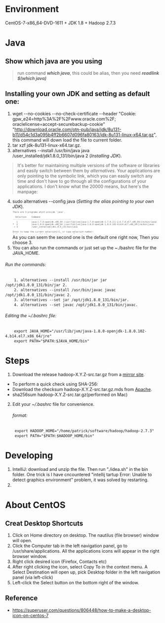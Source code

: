 # Environment
  CentOS-7-x86_64-DVD-1611 + JDK 1.8 + Hadoop 2.7.3
  
# Java
  ## Show which java are you using
  > run command __*which java*__, this could be alias, then you need __*readlink $(which java)*__
  ## Installing your own JDK and setting as default one:
  1. wget  --no-cookies --no-check-certificate --header "Cookie: gpw_e24=http%3A%2F%2Fwww.oracle.com%2F; oraclelicense=accept-securebackup-cookie" "http://download.oracle.com/otn-pub/java/jdk/8u131-b11/d54c1d3a095b4ff2b6607d096fa80163/jdk-8u131-linux-x64.tar.gz", this command will down load the file to current folder.
  2. tar xzf jdk-8u131-linux-x64.tar.gz.
  3. alternatives --install /usr/bin/java java /user_installed/jdk1.8.0_131/bin/java 2 (*Installing JDK*).
  >  It's better for maintaining multiple versions of the software or libraries and easily switch between them by *alternatives*. Your applications are only pointing to the symbolic link, which you can easily switch any time and don't have to go through all the configurations of your applications. I don't know what the 20000 means, but here's the manpage: 
  4. sudo alternatives --config java (*Setting the alias pointing to your own JDK*).
  ![alt text](alternative_linux.jpeg)
        As you can seem the second one is the default one right now, Then you choose 3.
  5. You can also run the commands or just set up the ~./bashrc file for the JAVA_HOME. 
  
   ###### Run the commands:
        1. alternatives --install /usr/bin/jar jar /opt/jdk1.8.0_131/bin/jar 2.
        2. alternatives --install /usr/bin/javac javac /opt/jdk1.8.0_131/bin/javac 2.
        3. alternatives --set jar /opt/jdk1.8.0_131/bin/jar.
        4. alternatives --set javac /opt/jdk1.8.0_131/bin/javac.
  
   ###### Editing the ~/.bashrc file:
        export JAVA_HOME="/usr/lib/jvm/java-1.8.0-openjdk-1.8.0.102-4.b14.el7.x86_64/jre"
        export PATH="$PATH:$JAVA_HOME/bin"


  

# Steps
1. Download the release hadoop-X.Y.Z-src.tar.gz from a [mirror site](http://www.apache.org/dyn/closer.cgi/hadoop/common).
  * To perform a quick check using SHA-256:
  * Download the checksum hadoop-X.Y.Z-src.tar.gz.mds from [Apache](https://dist.apache.org/repos/dist/release/hadoop/common/).
  * sha256sum hadoop-X.Y.Z-src.tar.gz(performed on Mac)
2. Edit your *~/.bashrc* file for convenience.
    ###### format:
        export HADOOP_HOME="/home/patrick/software/hadoop/hadoop-2.7.3"
        export PATH="$PATH:$HADOOP_HOME/bin"
        
# Developing
1. IntelliJ: download and unzip the file. Then run "./idea.sh" in the bin folder. One trick is I have cncountered "intellij tartup Error: Unable to detect graphics environment" problem, it was solved by restarting.
2. 

# About CentOS
## Creat Desktop Shortcuts
1. Click on Home directory on desktop. The nautilus (file browser) window will open.
2. Click the Computer tab in the left navigation panel, go to /usr/share/applications. All the applications icons will appear in the right browser window.
3. Right click desired icon (Firefox, Contacts etc)
4. After right clicking the icon, select Copy To in the context menu. A Select Destination will open up, pick Desktop folder in the left navigation panel (via left-click)
5. Left-click the Select button on the bottom right of the window.




## Reference
  * https://superuser.com/questions/806448/how-to-make-a-desktop-icon-on-centos-7
